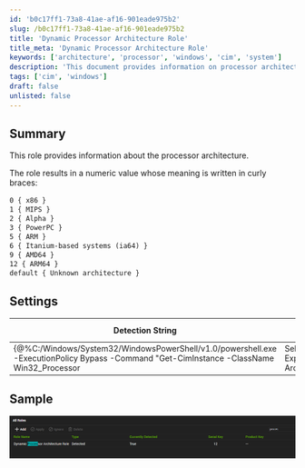 ```yaml
---
id: 'b0c17ff1-73a8-41ae-af16-901eade975b2'
slug: /b0c17ff1-73a8-41ae-af16-901eade975b2
title: 'Dynamic Processor Architecture Role'
title_meta: 'Dynamic Processor Architecture Role'
keywords: ['architecture', 'processor', 'windows', 'cim', 'system']
description: 'This document provides information on processor architecture, detailing the numeric values corresponding to various architectures such as x86, MIPS, Alpha, PowerPC, ARM, Itanium, AMD64, and ARM64. It also includes detection settings and a sample image for reference.'
tags: ['cim', 'windows']
draft: false
unlisted: false
---
```


## Summary

This role provides information about the processor architecture.

The role results in a numeric value whose meaning is written in curly braces:

```
0 { x86 }
1 { MIPS }
2 { Alpha }
3 { PowerPC }
5 { ARM }
6 { Itanium-based systems (ia64) }
9 { AMD64 }
12 { ARM64 }
default { Unknown architecture }
```

## Settings

| Detection String                                                                                                                                                               | Comparator | Result      | Applicable OS |
|-------------------------------------------------------------------------------------------------------------------------------------------------------------------------------|------------|-------------|----------------|
| \{@%C:/Windows/System32/WindowsPowerShell/v1.0/powershell.exe -ExecutionPolicy Bypass -Command "Get-CimInstance -ClassName Win32_Processor | Select-Object -ExpandProperty Architecture"@%} | Exists     | 0, 9, 12, etc. | Windows        |

## Sample

![Sample Image](../../../static/img/docs/b0c17ff1-73a8-41ae-af16-901eade975b2/image_1.png)

